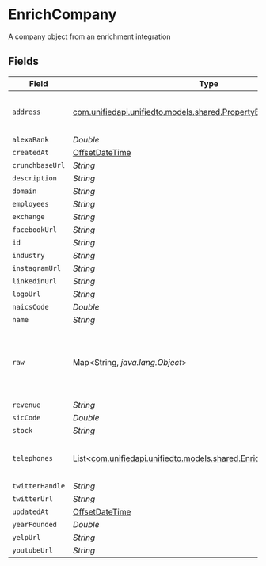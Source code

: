 # EnrichCompany

A company object from an enrichment integration


## Fields

| Field                                                                                                                      | Type                                                                                                                       | Required                                                                                                                   | Description                                                                                                                |
| -------------------------------------------------------------------------------------------------------------------------- | -------------------------------------------------------------------------------------------------------------------------- | -------------------------------------------------------------------------------------------------------------------------- | -------------------------------------------------------------------------------------------------------------------------- |
| `address`                                                                                                                  | [com.unifiedapi.unifiedto.models.shared.PropertyEnrichCompanyAddress](../../models/shared/PropertyEnrichCompanyAddress.md) | :heavy_minus_sign:                                                                                                         | The address of the company                                                                                                 |
| `alexaRank`                                                                                                                | *Double*                                                                                                                   | :heavy_minus_sign:                                                                                                         | N/A                                                                                                                        |
| `createdAt`                                                                                                                | [OffsetDateTime](https://docs.oracle.com/javase/8/docs/api/java/time/OffsetDateTime.html)                                  | :heavy_minus_sign:                                                                                                         | N/A                                                                                                                        |
| `crunchbaseUrl`                                                                                                            | *String*                                                                                                                   | :heavy_minus_sign:                                                                                                         | N/A                                                                                                                        |
| `description`                                                                                                              | *String*                                                                                                                   | :heavy_minus_sign:                                                                                                         | N/A                                                                                                                        |
| `domain`                                                                                                                   | *String*                                                                                                                   | :heavy_minus_sign:                                                                                                         | N/A                                                                                                                        |
| `employees`                                                                                                                | *String*                                                                                                                   | :heavy_minus_sign:                                                                                                         | N/A                                                                                                                        |
| `exchange`                                                                                                                 | *String*                                                                                                                   | :heavy_minus_sign:                                                                                                         | N/A                                                                                                                        |
| `facebookUrl`                                                                                                              | *String*                                                                                                                   | :heavy_minus_sign:                                                                                                         | N/A                                                                                                                        |
| `id`                                                                                                                       | *String*                                                                                                                   | :heavy_minus_sign:                                                                                                         | N/A                                                                                                                        |
| `industry`                                                                                                                 | *String*                                                                                                                   | :heavy_minus_sign:                                                                                                         | N/A                                                                                                                        |
| `instagramUrl`                                                                                                             | *String*                                                                                                                   | :heavy_minus_sign:                                                                                                         | N/A                                                                                                                        |
| `linkedinUrl`                                                                                                              | *String*                                                                                                                   | :heavy_minus_sign:                                                                                                         | N/A                                                                                                                        |
| `logoUrl`                                                                                                                  | *String*                                                                                                                   | :heavy_minus_sign:                                                                                                         | N/A                                                                                                                        |
| `naicsCode`                                                                                                                | *Double*                                                                                                                   | :heavy_minus_sign:                                                                                                         | N/A                                                                                                                        |
| `name`                                                                                                                     | *String*                                                                                                                   | :heavy_minus_sign:                                                                                                         | N/A                                                                                                                        |
| `raw`                                                                                                                      | Map<String, *java.lang.Object*>                                                                                            | :heavy_minus_sign:                                                                                                         | The raw data returned by the integration for this company                                                                  |
| `revenue`                                                                                                                  | *String*                                                                                                                   | :heavy_minus_sign:                                                                                                         | N/A                                                                                                                        |
| `sicCode`                                                                                                                  | *Double*                                                                                                                   | :heavy_minus_sign:                                                                                                         | N/A                                                                                                                        |
| `stock`                                                                                                                    | *String*                                                                                                                   | :heavy_minus_sign:                                                                                                         | N/A                                                                                                                        |
| `telephones`                                                                                                               | List<[com.unifiedapi.unifiedto.models.shared.EnrichTelephone](../../models/shared/EnrichTelephone.md)>                     | :heavy_minus_sign:                                                                                                         | An array of telephones for this company                                                                                    |
| `twitterHandle`                                                                                                            | *String*                                                                                                                   | :heavy_minus_sign:                                                                                                         | N/A                                                                                                                        |
| `twitterUrl`                                                                                                               | *String*                                                                                                                   | :heavy_minus_sign:                                                                                                         | N/A                                                                                                                        |
| `updatedAt`                                                                                                                | [OffsetDateTime](https://docs.oracle.com/javase/8/docs/api/java/time/OffsetDateTime.html)                                  | :heavy_minus_sign:                                                                                                         | N/A                                                                                                                        |
| `yearFounded`                                                                                                              | *Double*                                                                                                                   | :heavy_minus_sign:                                                                                                         | N/A                                                                                                                        |
| `yelpUrl`                                                                                                                  | *String*                                                                                                                   | :heavy_minus_sign:                                                                                                         | N/A                                                                                                                        |
| `youtubeUrl`                                                                                                               | *String*                                                                                                                   | :heavy_minus_sign:                                                                                                         | N/A                                                                                                                        |